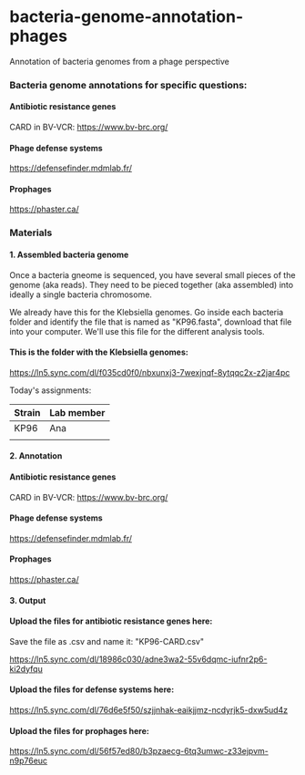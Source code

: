 # bacteria-genome-annotation-phages
Annotation of bacteria genomes from a phage perspective

### Bacteria genome annotations for specific questions:

#### Antibiotic resistance genes

CARD in BV-VCR: https://www.bv-brc.org/

#### Phage defense systems

https://defensefinder.mdmlab.fr/

#### Prophages

https://phaster.ca/


### Materials

#### 1. Assembled bacteria genome

Once a bacteria gneome is sequenced, you have several small pieces of the genome (aka reads). They need to be pieced together (aka assembled) into ideally a single bacteria chromosome.

We already have this for the Klebsiella genomes. Go inside each bacteria folder and identify the file that is named as "KP96.fasta", download that file into your computer. We'll use this file for the different analysis tools. 

#### This is the folder with the Klebsiella genomes: 

https://ln5.sync.com/dl/f035cd0f0/nbxunxj3-7wexjnqf-8ytqqc2x-z2jar4pc

Today's assignments:

| Strain      | Lab member |
| ----------- | ----------- |
| KP96      | Ana       |
|    |         


#### 2. Annotation

#### Antibiotic resistance genes

CARD in BV-VCR: https://www.bv-brc.org/

#### Phage defense systems

https://defensefinder.mdmlab.fr/

#### Prophages

https://phaster.ca/


#### 3. Output

#### Upload the files for antibiotic resistance genes here:

Save the file as .csv and name it: "KP96-CARD.csv"

https://ln5.sync.com/dl/18986c030/adne3wa2-55v6dqmc-iufnr2p6-ki2dyfqu

#### Upload the files for defense systems here:

https://ln5.sync.com/dl/76d6e5f50/szjjnhak-eaikjjmz-ncdyrjk5-dxw5ud4z

#### Upload the files for prophages here: 

https://ln5.sync.com/dl/56f57ed80/b3pzaecg-6tq3umwc-z33ejpvm-n9p76euc







